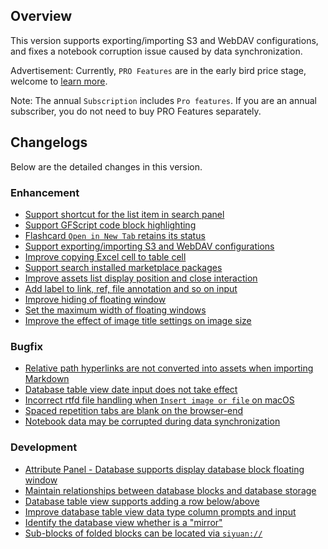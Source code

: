 ## Overview

This version supports exporting/importing S3 and WebDAV configurations, and fixes a notebook corruption issue caused by data synchronization.

Advertisement: Currently, `PRO Features` are in the early bird price stage, welcome to [learn more](https://b3log.org/siyuan/en/pricing.html).

Note: The annual `Subscription` includes `Pro features`. If you are an annual subscriber, you do not need to buy PRO Features separately.

## Changelogs

Below are the detailed changes in this version.

### Enhancement

* [Support shortcut for the list item in search panel](https://github.com/siyuan-note/siyuan/issues/9548)
* [Support GFScript code block highlighting](https://github.com/siyuan-note/siyuan/issues/9558)
* [Flashcard `Open in New Tab` retains its status](https://github.com/siyuan-note/siyuan/issues/9561)
* [Support exporting/importing S3 and WebDAV configurations](https://github.com/siyuan-note/siyuan/issues/9566)
* [Improve copying Excel cell to table cell](https://github.com/siyuan-note/siyuan/issues/9569)
* [Support search installed marketplace packages](https://github.com/siyuan-note/siyuan/issues/9577)
* [Improve assets list display position and close interaction](https://github.com/siyuan-note/siyuan/issues/9579)
* [Add label to link, ref, file annotation and so on input](https://github.com/siyuan-note/siyuan/issues/9583)
* [Improve hiding of floating window](https://github.com/siyuan-note/siyuan/issues/9584)
* [Set the maximum width of floating windows](https://github.com/siyuan-note/siyuan/issues/9587)
* [Improve the effect of image title settings on image size](https://github.com/siyuan-note/siyuan/issues/9596)

### Bugfix

* [Relative path hyperlinks are not converted into assets when importing Markdown](https://github.com/siyuan-note/siyuan/issues/9563)
* [Database table view date input does not take effect](https://github.com/siyuan-note/siyuan/issues/9573)
* [Incorrect rtfd file handling when `Insert image or file` on macOS](https://github.com/siyuan-note/siyuan/issues/9585)
* [Spaced repetition tabs are blank on the browser-end](https://github.com/siyuan-note/siyuan/issues/9589)
* [Notebook data may be corrupted during data synchronization](https://github.com/siyuan-note/siyuan/issues/9594)

### Development

* [Attribute Panel - Database supports display database block floating window](https://github.com/siyuan-note/siyuan/issues/9285)
* [Maintain relationships between database blocks and database storage](https://github.com/siyuan-note/siyuan/issues/9496)
* [Database table view supports adding a row below/above](https://github.com/siyuan-note/siyuan/issues/9560)
* [Improve database table view data type column prompts and input](https://github.com/siyuan-note/siyuan/issues/9570)
* [Identify the database view whether is a "mirror"](https://github.com/siyuan-note/siyuan/issues/9578)
* [Sub-blocks of folded blocks can be located via `siyuan://`](https://github.com/siyuan-note/siyuan/issues/9580)
